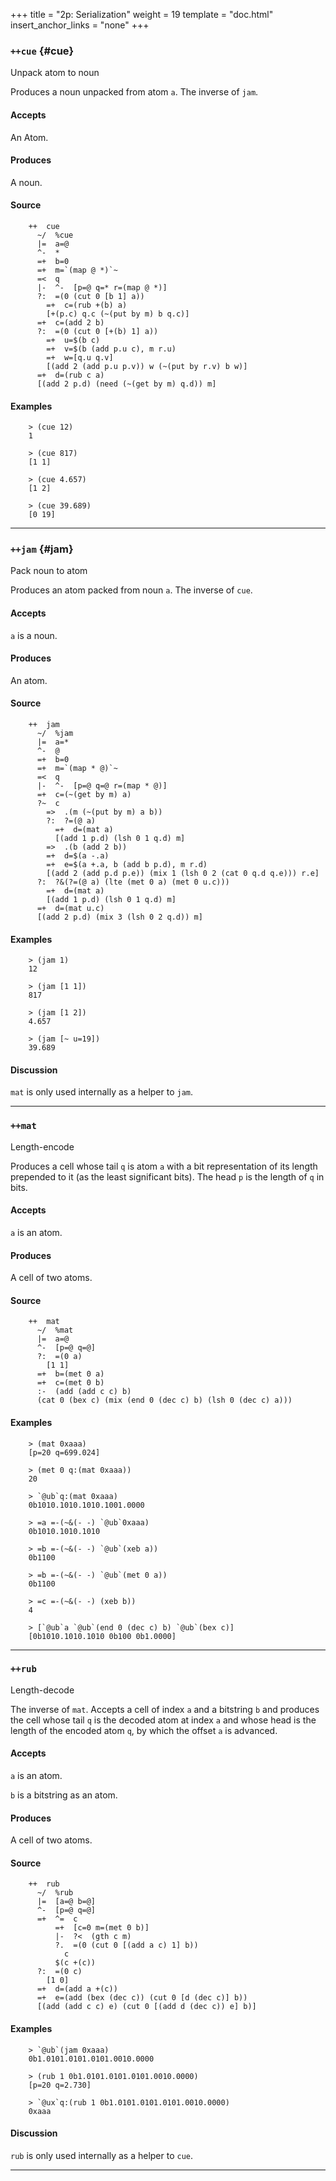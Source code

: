 +++
title = "2p: Serialization"
weight = 19
template = "doc.html"
insert_anchor_links = "none"
+++

### `++cue` {#cue}

Unpack atom to noun

Produces a noun unpacked from atom `a`. The inverse of `jam`.

#### Accepts

An Atom.

#### Produces

A noun.

#### Source

```hoon
    ++  cue
      ~/  %cue
      |=  a=@
      ^-  *
      =+  b=0
      =+  m=`(map @ *)`~
      =<  q
      |-  ^-  [p=@ q=* r=(map @ *)]
      ?:  =(0 (cut 0 [b 1] a))
        =+  c=(rub +(b) a)
        [+(p.c) q.c (~(put by m) b q.c)]
      =+  c=(add 2 b)
      ?:  =(0 (cut 0 [+(b) 1] a))
        =+  u=$(b c)
        =+  v=$(b (add p.u c), m r.u)
        =+  w=[q.u q.v]
        [(add 2 (add p.u p.v)) w (~(put by r.v) b w)]
      =+  d=(rub c a)
      [(add 2 p.d) (need (~(get by m) q.d)) m]
```

#### Examples

```
    > (cue 12)
    1

    > (cue 817)
    [1 1]

    > (cue 4.657)
    [1 2]

    > (cue 39.689)
    [0 19]
```

---
### `++jam` {#jam}

Pack noun to atom

Produces an atom packed from noun `a`. The inverse of `cue`.

#### Accepts

`a` is a noun.

#### Produces

An atom.

#### Source

```hoon
    ++  jam
      ~/  %jam
      |=  a=*
      ^-  @
      =+  b=0
      =+  m=`(map * @)`~
      =<  q
      |-  ^-  [p=@ q=@ r=(map * @)]
      =+  c=(~(get by m) a)
      ?~  c
        =>  .(m (~(put by m) a b))
        ?:  ?=(@ a)
          =+  d=(mat a)
          [(add 1 p.d) (lsh 0 1 q.d) m]
        =>  .(b (add 2 b))
        =+  d=$(a -.a)
        =+  e=$(a +.a, b (add b p.d), m r.d)
        [(add 2 (add p.d p.e)) (mix 1 (lsh 0 2 (cat 0 q.d q.e))) r.e]
      ?:  ?&(?=(@ a) (lte (met 0 a) (met 0 u.c)))
        =+  d=(mat a)
        [(add 1 p.d) (lsh 0 1 q.d) m]
      =+  d=(mat u.c)
      [(add 2 p.d) (mix 3 (lsh 0 2 q.d)) m]
```

#### Examples

```
    > (jam 1)
    12

    > (jam [1 1])
    817

    > (jam [1 2])
    4.657

    > (jam [~ u=19])
    39.689
```

#### Discussion

`mat` is only used internally as a helper to `jam`.

---
### `++mat`

Length-encode

Produces a cell whose tail `q` is atom `a` with a bit representation of
its length prepended to it (as the least significant bits). The head `p`
is the length of `q` in bits.

#### Accepts

`a` is an atom.

#### Produces

A cell of two atoms.

#### Source

```hoon
    ++  mat
      ~/  %mat
      |=  a=@
      ^-  [p=@ q=@]
      ?:  =(0 a)
        [1 1]
      =+  b=(met 0 a)
      =+  c=(met 0 b)
      :-  (add (add c c) b)
      (cat 0 (bex c) (mix (end 0 (dec c) b) (lsh 0 (dec c) a)))
```

#### Examples

```
    > (mat 0xaaa)
    [p=20 q=699.024]

    > (met 0 q:(mat 0xaaa))
    20

    > `@ub`q:(mat 0xaaa)
    0b1010.1010.1010.1001.0000

    > =a =-(~&(- -) `@ub`0xaaa)
    0b1010.1010.1010

    > =b =-(~&(- -) `@ub`(xeb a))
    0b1100

    > =b =-(~&(- -) `@ub`(met 0 a))
    0b1100

    > =c =-(~&(- -) (xeb b))
    4

    > [`@ub`a `@ub`(end 0 (dec c) b) `@ub`(bex c)]
    [0b1010.1010.1010 0b100 0b1.0000]
```


---
### `++rub`

Length-decode

The inverse of `mat`. Accepts a cell of index `a` and a bitstring `b`
and produces the cell whose tail `q` is the decoded atom at index `a`
and whose head is the length of the encoded atom `q`, by which the
offset `a` is advanced.

#### Accepts

`a` is an atom.

`b` is a bitstring as an atom.

#### Produces

A cell of two atoms.

#### Source

```hoon
    ++  rub
      ~/  %rub
      |=  [a=@ b=@]
      ^-  [p=@ q=@]
      =+  ^=  c
          =+  [c=0 m=(met 0 b)]
          |-  ?<  (gth c m)
          ?.  =(0 (cut 0 [(add a c) 1] b))
            c
          $(c +(c))
      ?:  =(0 c)
        [1 0]
      =+  d=(add a +(c))
      =+  e=(add (bex (dec c)) (cut 0 [d (dec c)] b))
      [(add (add c c) e) (cut 0 [(add d (dec c)) e] b)]
```

#### Examples

```
    > `@ub`(jam 0xaaa)
    0b1.0101.0101.0101.0010.0000

    > (rub 1 0b1.0101.0101.0101.0010.0000)
    [p=20 q=2.730]

    > `@ux`q:(rub 1 0b1.0101.0101.0101.0010.0000)
    0xaaa
```

#### Discussion

`rub` is only used internally as a helper to `cue`.

---
